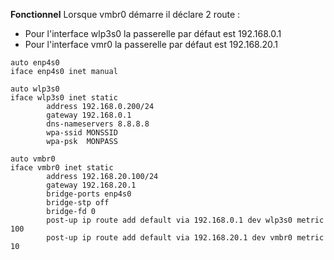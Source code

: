 
**Fonctionnel**
Lorsque vmbr0 démarre il déclare 2 route :
- Pour l'interface wlp3s0 la passerelle par défaut est 192.168.0.1
- Pour l'interface vmr0 la passerelle par défaut est 192.168.20.1

```
auto enp4s0
iface enp4s0 inet manual

auto wlp3s0
iface wlp3s0 inet static
        address 192.168.0.200/24
        gateway 192.168.0.1
        dns-nameservers 8.8.8.8
        wpa-ssid MONSSID
        wpa-psk  MONPASS

auto vmbr0
iface vmbr0 inet static
        address 192.168.20.100/24
        gateway 192.168.20.1
        bridge-ports enp4s0
        bridge-stp off
        bridge-fd 0
        post-up ip route add default via 192.168.0.1 dev wlp3s0 metric 100
        post-up ip route add default via 192.168.20.1 dev vmbr0 metric 10
```
